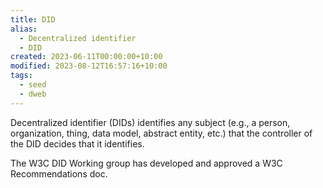 ```yaml
---
title: DID
alias:
  - Decentralized identifier
  - DID
created: 2023-06-11T00:00:00+10:00
modified: 2023-08-12T16:57:16+10:00
tags:
  - seed
  - dweb
---
```


Decentralized identifier (DIDs) identifies any subject (e.g., a person, organization, thing, data model, abstract entity, etc.) that the controller of the DID decides that it identifies.

The W3C DID Working group has developed and approved a W3C Recommendations doc.
